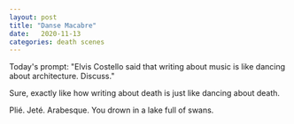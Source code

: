 ```yaml
---
layout: post
title: "Danse Macabre"
date:   2020-11-13
categories: death scenes
---
```

Today's prompt: "Elvis Costello said that writing about music is like dancing about architecture. Discuss."

Sure, exactly like how writing about death is just like dancing about death.

Plié. Jeté. Arabesque. You drown in a lake full of swans.
